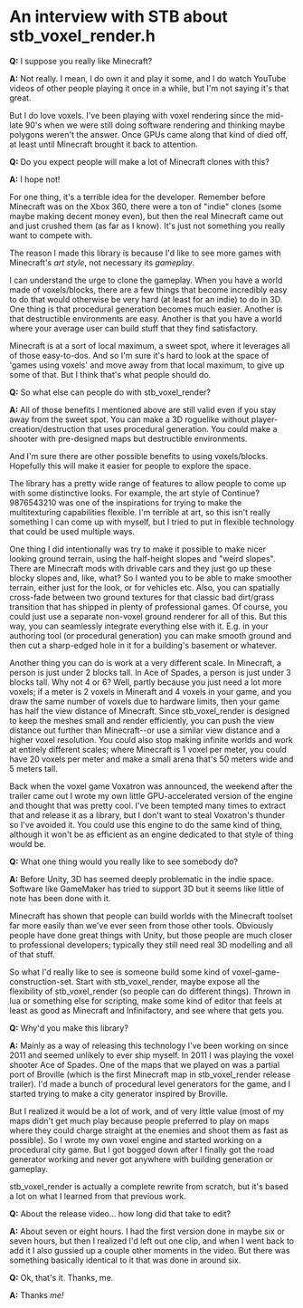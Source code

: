 # An interview with STB about stb_voxel_render.h

**Q:**
I suppose you really like Minecraft?

**A:**
Not really. I mean, I do own it and play it some, and
I do watch YouTube videos of other people playing it
once in a while, but I'm not saying it's that great.

But I do love voxels. I've been playing with voxel rendering
since the mid-late 90's when we were still doing software
rendering and thinking maybe polygons weren't the answer.
Once GPUs came along that kind of died off, at least until
Minecraft brought it back to attention.

**Q:**
Do you expect people will make a lot of Minecraft clones
with this?

**A:**
I hope not!

For one thing, it's a terrible idea for the
developer. Remember before Minecraft was on the Xbox 360,
there were a ton of "indie" clones (some maybe making
decent money even), but then the real Minecraft came out
and just crushed them (as far as I know). It's just not
something you really want to compete with.

The reason I made this library is because I'd like
to see more games with Minecraft's *art style*, not
necessary its *gameplay*.

I can understand the urge to clone the gameplay. When
you have a world made of voxels/blocks, there are a
few things that become incredibly easy to do that would
otherwise be very hard (at least for an indie) to do in 3D.
One thing is that procedural generation becomes much easier.
Another is that destructible environments are easy. Another
is that you have a world where your average user can build
stuff that they find satisfactory.

Minecraft is at a sort of local maximum, a sweet spot, where
it leverages all of those easy-to-dos. And so I'm sure it's
hard to look at the space of 'games using voxels' and move
away from that local maximum, to give up some of that.
But I think that's what people should do.

**Q:**
So what else can people do with stb_voxel_render?

**A:**
All of those benefits I mentioned above are still valid even
if you stay away from the sweet spot. You can make a 3D roguelike
without player-creation/destruction that uses procedural generation.
You could make a shooter with pre-designed maps but destructible
environments.

And I'm sure there are other possible benefits to using voxels/blocks.
Hopefully this will make it easier for people to explore the space.

The library has a pretty wide range of features to allow
people to come up with some distinctive looks. For example,
the art style of Continue?9876543210 was one of the inspirations
for trying to make the multitexturing capabilities flexible.
I'm terrible at art, so this isn't really something I can
come up with myself, but I tried to put in flexible
technology that could be used multiple ways.

One thing I did intentionally was try to make it possible to
make nicer looking ground terrain, using the half-height
slopes and "weird slopes". There are Minecraft mods with
drivable cars and they just go up these blocky slopes and,
like, what? So I wanted you to be able to make smoother
terrain, either just for the look, or for vehicles etc.
Also, you can spatially cross-fade between two ground textures for
that classic bad dirt/grass transition that has shipped
in plenty of professional games. Of course, you could
just use a separate non-voxel ground renderer for all of
this. But this way, you can seamlessly integrate everything
else with it. E.g. in your authoring tool (or procedural
generation) you can make smooth ground and then cut a
sharp-edged hole in it for a building's basement or whatever.

Another thing you can do is work at a very different scale.
In Minecraft, a person is just under 2 blocks tall. In
Ace of Spades, a person is just under 3 blocks tall. Why
not 4 or 6? Well, partly because you just need a lot more
voxels; if a meter is 2 voxels in Mineraft and 4 voxels in
your game, and you draw the same number of voxels due to
hardware limits, then your game has half the view distance
of Minecraft. Since stb_voxel_render is designed to keep
the meshes small and render efficiently, you can push the
view distance out further than Minecraft--or use a similar
view distance and a higher voxel resolution. You could also
stop making infinite worlds and work at entirely different
scales; where Minecraft is 1 voxel per meter, you could
have 20 voxels per meter and make a small arena that's
50 meters wide and 5 meters tall.

Back when the voxel game Voxatron was announced, the weekend
after the trailer came out I wrote my own little GPU-accelerated
version of the engine and thought that was pretty cool. I've
been tempted many times to extract that and release it
as a library, but
I don't want to steal Voxatron's thunder so I've avoided
it. You could use this engine to do the same kind of thing,
although it won't be as efficient as an engine dedicated to
that style of thing would be.

**Q:**
What one thing would you really like to see somebody do?

**A:**
Before Unity, 3D has seemed deeply problematic in the indie
space. Software like GameMaker has tried to support 3D but
it seems like little of note has been done with it.

Minecraft has shown that people can build worlds with the
Minecraft toolset far more easily than we've ever seen from those
other tools. Obviously people have done great things with
Unity, but those people are much closer to professional
developers; typically they still need real 3D modelling
and all of that stuff.

So what I'd really like to see is someone build some kind
of voxel-game-construction-set. Start with stb_voxel_render,
maybe expose all the flexibility of stb_voxel_render (so
people can do different things). Thrown in lua or something
else for scripting, make some kind of editor that feels
at least as good as Minecraft and Infinifactory, and see
where that gets you.

**Q:**
Why'd you make this library?

**A:**
Mainly as a way of releasing this technology I've been working
on since 2011 and seemed unlikely to ever ship myself. In 2011
I was playing the voxel shooter Ace of Spades. One of the maps
that we played on was a partial port of Broville (which is the
first Minecraft map in stb_voxel_render release trailer). I'd
made a bunch of procedural level generators for the game, and
I started trying to make a city generator inspired by Broville.

But I realized it would be a lot of work, and of very little
value (most of my maps didn't get much play because people
preferred to play on maps where they could charge straight
at the enemies and shoot them as fast as possible). So I
wrote my own voxel engine and started working on a procedural
city game. But I got bogged down after I finally got the road
generator working and never got anywhere with building
generation or gameplay.

stb_voxel_render is actually a complete rewrite from scratch,
but it's based a lot on what I learned from that previous work.

**Q:**
About the release video... how long did that take to edit?

**A:**
About seven or eight hours. I had the first version done in
maybe six or seven hours, but then I realized I'd left out
one clip, and when I went back to add it I also gussied up
a couple other moments in the video. But there was something
basically identical to it that was done in around six.

**Q:** 
Ok, that's it. Thanks, me.

**A:**
Thanks *me!*

